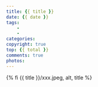 ```yaml
---
title: {{ title }}
date: {{ date }}
tags:
    - 
    - 
categories: 
copyright: true
top: {{ total }}
comments: true
photos:
---
```


{% fi {{ title }}/xxx.jpeg, alt, title %}